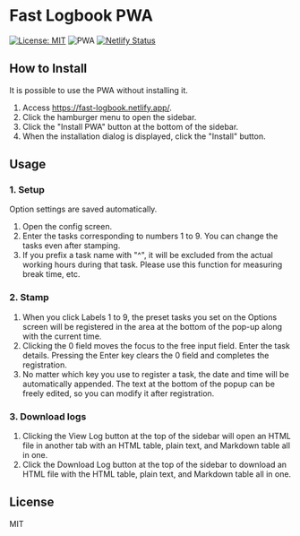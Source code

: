 # Fast Logbook PWA

[![License: MIT](https://img.shields.io/badge/License-MIT-yellow.svg)](https://opensource.org/licenses/MIT)
![PWA](https://img.shields.io/badge/PWA-Yes-4BC51D.svg)
[![Netlify Status](https://api.netlify.com/api/v1/badges/e764aaa6-ad23-4945-8b6e-17a802224243/deploy-status)](https://app.netlify.com/sites/fast-logbook/deploys)

## How to Install

It is possible to use the PWA without installing it.

1. Access <https://fast-logbook.netlify.app/>.
2. Click the hamburger menu to open the sidebar.
3. Click the "Install PWA" button at the bottom of the sidebar.
4. When the installation dialog is displayed, click the "Install" button.

## Usage

### 1. Setup

Option settings are saved automatically.

1. Open the config screen.
2. Enter the tasks corresponding to numbers 1 to 9. You can change the tasks even after stamping.
3. If you prefix a task name with "^", it will be excluded from the actual working hours during that task. Please use this function for measuring break time, etc.

### 2. Stamp

1. When you click Labels 1 to 9, the preset tasks you set on the Options screen will be registered in the area at the bottom of the pop-up along with the current time.
2. Clicking the 0 field moves the focus to the free input field. Enter the task details. Pressing the Enter key clears the 0 field and completes the registration.
3. No matter which key you use to register a task, the date and time will be automatically appended. The text at the bottom of the popup can be freely edited, so you can modify it after registration.

### 3. Download logs

1. Clicking the View Log button at the top of the sidebar will open an HTML file in another tab with an HTML table, plain text, and Markdown table all in one.
2. Click the Download Log button at the top of the sidebar to download an HTML file with the HTML table, plain text, and Markdown table all in one.

## License

MIT
